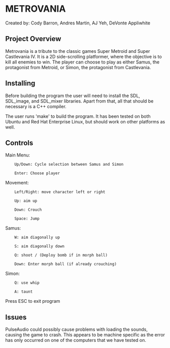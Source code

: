METROVANIA
==========

Created by: Cody Barron, Andres Martin, AJ Yeh, DeVonte Appliwhite


Project Overview
----------------

Metrovania is a tribute to the classic games Super Metroid and Super Castlevania IV. It is a 2D side-scrolling platformer, where the objective is to kill all enemies to win. The player can choose to play as either Samus, the protagonist from Metroid, or Simon, the protagonist from Castlevania.

Installing
----------

Before building the program the user will need to install the SDL, SDL\_image, and SDL\_mixer libraries. Apart from that, all that should be necessary is a C++ compiler. 

The user runs 'make' to build the program. It has been tested on both Ubuntu and Red Hat Enterprise Linux, but should work on other platforms as well. 

Controls
--------

Main Menu:

	    Up/Down: Cycle selection between Samus and Simon

	    Enter: Choose player

Movement:

	    Left/Right: move character left or right

	    Up: aim up

	    Down: Crouch

	    Space: Jump

Samus:

	    W: aim diagonally up

	    S: aim diagonally down

	    Q: shoot / (Deploy bomb if in morph ball)

	    Down: Enter morph ball (if already crouching)

Simon:

	    Q: use whip

	    A: taunt
	 
Press ESC to exit program

Issues
------

PulseAudio could possibly cause problems with loading the sounds, causing the game to crash. This appears to be machine specific as the error has only occurred on one of the computers that we have tested on.








